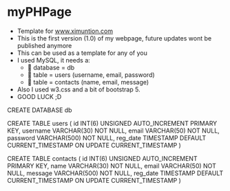 # myPHPage
 - Template for www.ximuntion.com 
 - This is the first version (1.0) of my webpage, future updates wont be published anymore
 - This can be used as a template for any of you
 - I used MySQL, it needs a: 
	- 📝 database    = db
	- 📝 table	 = users (username, email, password)
	- 📝 table	 = contacts (name, email, message)
 - Also I used w3.css and a bit of bootstrap 5.
 - GOOD LUCK ;D
	
CREATE DATABASE db	

CREATE TABLE users (
	id INT(6) UNSIGNED AUTO_INCREMENT PRIMARY KEY,
	username VARCHAR(30) NOT NULL,
	email VARCHAR(50) NOT NULL,
	password VARCHAR(500) NOT NULL,
	reg_date TIMESTAMP DEFAULT CURRENT_TIMESTAMP ON UPDATE CURRENT_TIMESTAMP
) 

CREATE TABLE contacts (
	id INT(6) UNSIGNED AUTO_INCREMENT PRIMARY KEY,
	name VARCHAR(30) NOT NULL,
	email VARCHAR(50) NOT NULL,
	message VARCHAR(500) NOT NULL,
	reg_date TIMESTAMP DEFAULT CURRENT_TIMESTAMP ON UPDATE CURRENT_TIMESTAMP
) 

